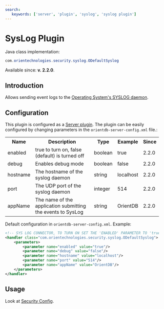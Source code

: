```yaml
---
search:
   keywords: ['server', 'plugin', 'syslog', 'syslog plugin']
---
```


# SysLog Plugin

Java class implementation:
```java
com.orientechnologies.security.syslog.ODefaultSyslog
```
Available since: **v. 2.2.0**.

## Introduction

Allows sending event logs to the [Operating System's SYSLOG daemon](https://en.wikipedia.org/wiki/Syslog).

## Configuration

This plugin is configured as a [Server plugin](../internals/DB-Server.md#handlers). The plugin can be easily configured by changing parameters in the `orientdb-server-config.xml` file.:

<table>
  <tr><th>Name</th><th>Description</th><th>Type</th><th>Example</th><th>Since</th></tr>
  <tr><td>enabled</td><td>true to turn on, false (default) is turned off</td><td>boolean</td><td>true</td><td>2.2.0</td></tr>
  <tr><td>debug</td><td>Enables debug mode</td><td>boolean</td><td>false</td><td>2.2.0</td></tr>
  <tr><td>hostname</td><td>The hostname of the syslog daemon</td><td>string</td><td>localhost</td><td>2.2.0</td></tr>
  <tr><td>port</td><td>The UDP port of the syslog daemon</td><td>integer</td><td>514</td><td>2.2.0</td></tr>
  <tr><td>appName</td><td>The name of the application submitting the events to SysLog</td><td>string</td><td>OrientDB</td><td>2.2.0</td></tr>
</table>

Default configuration in `orientdb-server-config.xml`. Example:
```xml
<!-- SYS LOG CONNECTOR, TO TURN ON SET THE 'ENABLED' PARAMETER TO 'true' -->
<handler class="com.orientechnologies.security.syslog.ODefaultSyslog">
    <parameters>
        <parameter name="enabled" value="true"/>
        <parameter name="debug" value="false"/>
        <parameter name="hostname" value="localhost"/>
        <parameter name="port" value="514"/>
        <parameter name="appName" value="OrientDB"/>
    </parameters>
</handler>
```

## Usage

Look at [Security Config](../security/Security-Config.md).

